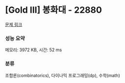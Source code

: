 # [Gold III] 봉화대 - 22880 

[문제 링크](https://www.acmicpc.net/problem/22880) 

### 성능 요약

메모리: 3972 KB, 시간: 52 ms

### 분류

조합론(combinatorics), 다이나믹 프로그래밍(dp), 수학(math)

